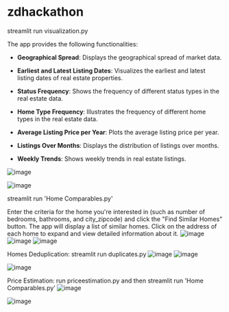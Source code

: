 # zdhackathon

streamlit run visualization.py

The app provides the following functionalities:

- **Geographical Spread**: Displays the geographical spread of market data.

- **Earliest and Latest Listing Dates**: Visualizes the earliest and latest listing dates of real estate properties.

- **Status Frequency**: Shows the frequency of different status types in the real estate data.

- **Home Type Frequency**: Illustrates the frequency of different home types in the real estate data.

- **Average Listing Price per Year**: Plots the average listing price per year.

- **Listings Over Months**: Displays the distribution of listings over months.

- **Weekly Trends**: Shows weekly trends in real estate listings.


![image](https://github.com/kanxshkk/zdhackathon/assets/102735501/0cb356fc-3342-4cb3-baaf-93d23881d3e2)

![image](https://github.com/kanxshkk/zdhackathon/assets/102735501/60413563-2fd1-408f-adb5-10f6a5704d34)

streamlit run 'Home Comparables.py'

Enter the criteria for the home you're interested in (such as number of bedrooms, bathrooms, and city_zipcode) and click the "Find Similar Homes" button.
The app will display a list of similar homes. 
Click on the address of each home to expand and view detailed information about it.
![image](https://github.com/kanxshkk/zdhackathon/assets/102735501/5866f04b-cd1c-465c-a8d6-6a8d58ee1ac4)
![image](https://github.com/kanxshkk/zdhackathon/assets/102735501/c6024555-31e7-4eb3-82ec-f65de8d3cb3d)
![image](https://github.com/kanxshkk/zdhackathon/assets/102735501/bf58380a-fb8e-4640-b2e8-deb8591fca00)

Homes Deduplication:
streamlit run duplicates.py 
![image](https://github.com/kanxshkk/zdhackathon/assets/102735501/ebafcae0-4e53-470e-9cfd-d0007541655f)
![image](https://github.com/kanxshkk/zdhackathon/assets/102735501/a8a47299-b48c-4f1b-a7b1-5ae28eaf268b)

![image](https://github.com/kanxshkk/zdhackathon/assets/102735501/46873e7b-6a2e-4371-996e-ce490e36e988)

Price Estimation:
run priceestimation.py 
and then 
streamlit run 'Home Comparables.py'
![image](https://github.com/kanxshkk/zdhackathon/assets/102735501/b7302e4a-43aa-4655-bec9-4eee5447c670)

![image](https://github.com/kanxshkk/zdhackathon/assets/102735501/c1a6a429-afb8-48b1-a499-cfb70e8e4886)

